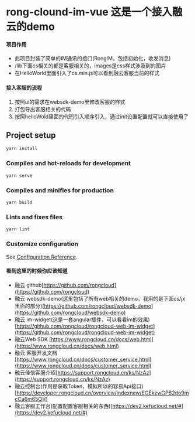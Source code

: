 # rong-clound-im-vue 这是一个接入融云的demo

#### 项目作用
+ 此项目封装了简单的IM通讯的接口(RongIM，包括初始化，收发消息)
+ /lib下面cs相关的都是客服相关的，images是css样式涉及到的图片
+ 在HelloWorld里面引入了cs.min.js可以看到融云客服当前的样式

#### 接入客服的流程
1. 按照ui的需求在websdk-demo里修改客服的样式
2. 打包导出客服相关的代码
3. 按照helloWold里面的代码引入顺序引入，通过init设置配置就可以直接使用了

## Project setup
```
yarn install
```

### Compiles and hot-reloads for development
```
yarn serve
```

### Compiles and minifies for production
```
yarn build
```

### Lints and fixes files
```
yarn lint
```

### Customize configuration
See [Configuration Reference](https://cli.vuejs.org/config/).

#### 看到这里的时候你应该知道
+ 融云 github[https://github.com/rongcloud](https://github.com/rongcloud)
+ 融云 websdk-demo(这里包括了所有web相关的demo，我用的是下面cs/jx里面的部分)[https://github.com/rongcloud/websdk-demo](https://github.com/rongcloud/websdk-demo)
+ 融云 im-widget(这是一套angular插件，可以看看im的效果)[https://github.com/rongcloud/rongcloud-web-im-widget](https://github.com/rongcloud/rongcloud-web-im-widget)
+ 融云Web SDK [https://www.rongcloud.cn/docs/web.html](https://www.rongcloud.cn/docs/web.html)
+ 融云 客服开发文档[https://www.rongcloud.cn/docs/customer_service.html](https://www.rongcloud.cn/docs/customer_service.html)
+ 融云佳信客服介绍[https://support.rongcloud.cn/ks/NzAz](https://support.rongcloud.cn/ks/NzAz)
+ 融云控制台(作用是获取Token，模拟所以的容易Api接口)[https://developer.rongcloud.cn/overview/indexnew/EGEkzwGPB2do9mcCa6m65Q]()
+ 融云客服工作台(配置配置客服相关的东西)[https://dev2.kefucloud.net/#](https://dev2.kefucloud.net/#)
